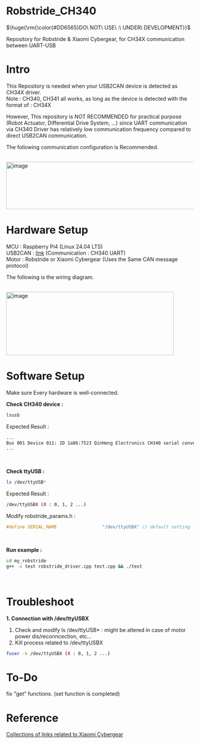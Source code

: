 # Robstride_CH340

<p>$\huge{\rm{\color{#DD6565}DO\ NOT\ USE\ :\ UNDER\ DEVELOPMENT}}$</p>


Repository for Robstride &amp; Xiaomi Cybergear, for CH34X communication between UART-USB

# Intro
This Repository is needed when your USB2CAN device is detected as CH34X driver.
<br>
Note : CH340, CH341 all works, as long as the device is detected with the format of : CH34X

However, This repository is NOT RECOMMENDED for practical purpose (Robot Actuator, Differential Drive System, ...) since UART communication via CH340 Driver has relatively low communication frequency compared to direct USB2CAN communication.

The following communication configuration is Recommended.

<br>

<img width="557.5" height="127" alt="image" src="https://github.com/user-attachments/assets/d85cf9f8-8070-424b-b2d4-b17d7bcfd94d" />

# Hardware Setup
MCU : Raspberry Pi4 (Linux 24.04 LTS) <br>
USB2CAN : [link](https://www.aliexpress.us/item/1005004296661528.html?gatewayAdapt=4itemAdapt) (Communication : CH340 UART) <br>
Motor : Robstride or Xiaomi Cybergear (Uses the Same CAN message protocol)

The following is the wiring diagram.

<br>

<img width="450" height="170" alt="image" src="https://github.com/user-attachments/assets/5b9111bf-9748-40f8-b7de-88f39c5b692b" />

# Software Setup
Make sure Every hardware is well-connected.

**Check CH340 device :**
```bash
lsusb
```
Expected Result :
```bash
...
Bus 001 Device 011: ID 1a86:7523 QinHeng Electronics CH340 serial converter
...
```

<br>

**Check ttyUSB :** 
```bash
ls /dev/ttyUSB*
```
Expected Result : 
```bash
/dev/ttyUSBX (X : 0, 1, 2 ...)
```
Modify robstride_params.h :
```cpp
#define SERIAL_NAME                 "/dev/ttyUSBX" // default setting : 0
```

<br>

**Run example :**
```bash
cd my_robstride
g++ -o test robstride_driver.cpp test.cpp && ./test
```

<br>

# Troubleshoot
**1. Connection with /dev/ttyUSBX**
1. Check and modify ls /dev/ttyUSB* : might be altered in case of motor power dis/reconncection, etc... <br>
2. Kill process related to /dev/ttyUSBX

```bash
fuser -k /dev/ttyUSBX (X : 0, 1, 2 ...)
```
# To-Do

fix "get" functions.  (set function is completed)

# Reference
[Collections of links related to Xiaomi Cybergear](https://github.com/belovictor/cybergear-docs?tab=readme-ov-file) 
